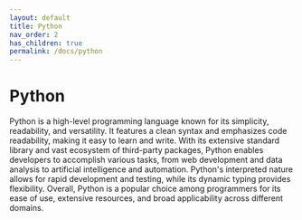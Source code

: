 ```yaml
---
layout: default
title: Python
nav_order: 2
has_children: true
permalink: /docs/python
---
```


# Python

Python is a high-level programming language known for its simplicity, readability, and versatility. It features a clean syntax and emphasizes code readability, making it easy to learn and write. With its extensive standard library and vast ecosystem of third-party packages, Python enables developers to accomplish various tasks, from web development and data analysis to artificial intelligence and automation. Python's interpreted nature allows for rapid development and testing, while its dynamic typing provides flexibility. Overall, Python is a popular choice among programmers for its ease of use, extensive resources, and broad applicability across different domains.
